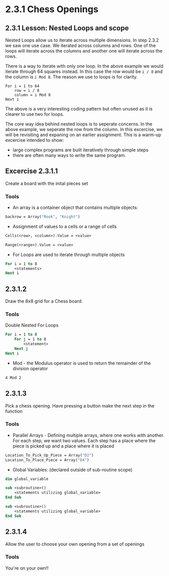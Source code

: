 # 2.3.1 Chess Openings


## 2.3.1 Lesson: Nested Loops and scope
Nested Loops allow us to iterate across multiple dimensions. In step 2.3.2 we saw one use case. We iterated across columns and rows. One of the loops will iterate across the columns and another one will iterate across the rows. 

There is a way to iterate with only one loop. In the above example we would iterate through 64 squares instead. In this case the row would be `i / 8` and the column is `i Mod 8`. The reason we use to loops is for clarity.
```
For i = 1 to 64
    row = i / 8
    column = i Mod 8
Next i
```
The above is a very interesting coding pattern but often unused as it is clearer to use two for loops. 

The core way idea behind nested loops is to seperate concerns. In the above example, we seperate the row from the column. 
In this excercise, we will be revisiting and expaning on an earlier assignment. This is a warm-up excercise intended to show:
 - large complex programs are built iteratively through simple steps
 - there are often many ways to write the same program. 


## Excercise 2.3.1.1
Create a board with the inital pieces set 
### Tools
 - An array is a container object that contains multiple objects:
```vb
backrow = Array("Rook", "Knight")
```
 - Assignment of values to a cells or a range of cells
```vb
Cells(<row>, <column>).Value = <value>
```
```vb
Range(<range>).Value = <value>
```
 - For Loops are used to iterate through multiple objects
```vb
For i = 1 to 8
    <statements>
Next i
```

## 2.3.1.2
Draw the 8x8 grid for a Chess board.

### Tools
Double Nested For Loops
```vb
For i = 1 to 8
    For j = 1 to 8
        <statement>
    Next j
Next i
```

 - Mod - the Modulus operator is used to return the remainder of the division operator
```vb
4 Mod 2
```

## 2.3.1.3
Pick a chess opening. Have pressing a button make the next step in the function
### Tools

 - Parallel Arrays - Defining multiple arrays, where one works with another. For each step, we want two values. Each step has a place where the piece is picked up and a place where it is placed
```vb
Location_To_Pick_Up_Piece = Array("D2")
Location_To_Place_Piece = Array("D4")
```

 - Global Variables: (declared outside of sub-routine scope)
```vb
dim global_variable

sub <subroutine>()
    <statements utilizing global_variable>
End Sub

sub <subroutine>()
    <statements utilizing global_variable>
End Sub
```

## 2.3.1.4
Allow the user to choose your own opening from a set of openings
### Tools
You're on your own!!
